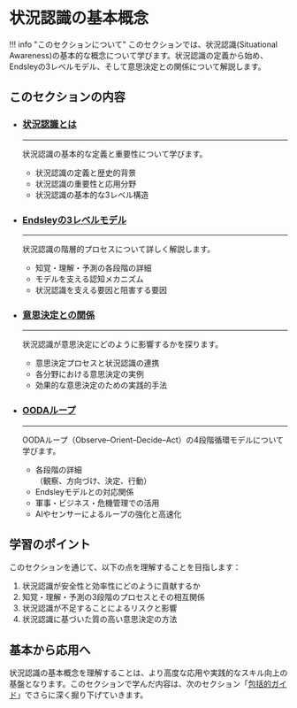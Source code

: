 # 状況認識の基本概念

!!! info "このセクションについて"
    このセクションでは、状況認識(Situational Awareness)の基本的な概念について学びます。状況認識の定義から始め、Endsleyの3レベルモデル、そして意思決定との関係について解説します。

## このセクションの内容



<div class="grid cards" markdown>

-   ### [状況認識とは](./what-is-sa.md)

    ---

    状況認識の基本的な定義と重要性について学びます。
    
    - 状況認識の定義と歴史的背景
    - 状況認識の重要性と応用分野
    - 状況認識の基本的な3レベル構造

-   ### [Endsleyの3レベルモデル](./endsley-model.md)

    ---
    
    状況認識の階層的プロセスについて詳しく解説します。
    
    - 知覚・理解・予測の各段階の詳細
    - モデルを支える認知メカニズム
    - 状況認識を支える要因と阻害する要因

-   ### [意思決定との関係](./decision-making.md)

    ---
    
    状況認識が意思決定にどのように影響するかを探ります。
    
    - 意思決定プロセスと状況認識の連携
    - 各分野における意思決定の実例
    - 効果的な意思決定のための実践的手法

-   ### [OODAループ](./ooda-loop.md)

    ---
    
    OODAループ（Observe–Orient–Decide–Act）の4段階循環モデルについて学びます。
    
    - 各段階の詳細<br>（観察、方向づけ、決定、行動）
    - Endsleyモデルとの対応関係
    - 軍事・ビジネス・危機管理での活用
    - AIやセンサーによるループの強化と高速化

</div>

## 学習のポイント

このセクションを通じて、以下の点を理解することを目指します：

1. 状況認識が安全性と効率性にどのように貢献するか
2. 知覚・理解・予測の3段階のプロセスとその相互関係
3. 状況認識が不足することによるリスクと影響
4. 状況認識に基づいた質の高い意思決定の方法

## 基本から応用へ

状況認識の基本概念を理解することは、より高度な応用や実践的なスキル向上の基盤となります。このセクションで学んだ内容は、次のセクション「[包括的ガイド](../comprehensive-guide/)」でさらに深く掘り下げていきます。
